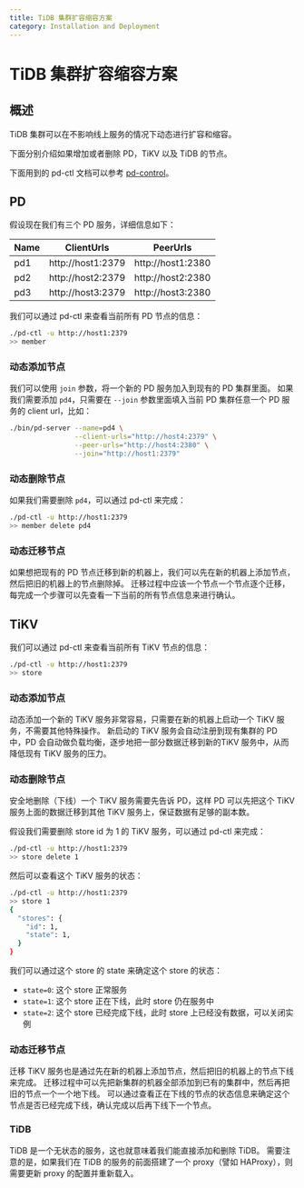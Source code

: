 ```yaml
---
title: TiDB 集群扩容缩容方案
category: Installation and Deployment
---
```


# TiDB 集群扩容缩容方案

## 概述

TiDB 集群可以在不影响线上服务的情况下动态进行扩容和缩容。

下面分别介绍如果增加或者删除 PD，TiKV 以及 TiDB 的节点。

下面用到的 pd-ctl 文档可以参考 [pd-control](./pd-control.md)。

## PD

假设现在我们有三个 PD 服务，详细信息如下：

|Name|ClientUrls|PeerUrls|
|----|----------|--------|
|pd1|http://host1:2379|http://host1:2380|
|pd2|http://host2:2379|http://host2:2380|
|pd3|http://host3:2379|http://host3:2380|

我们可以通过 pd-ctl 来查看当前所有 PD 节点的信息：

```bash
./pd-ctl -u http://host1:2379
>> member
```

### 动态添加节点

我们可以使用 `join` 参数，将一个新的 PD 服务加入到现有的 PD 集群里面。
如果我们需要添加 `pd4`，只需要在 `--join` 参数里面填入当前 PD 集群任意一个 PD 服务的 client url，比如：

```bash
./bin/pd-server --name=pd4 \
                --client-urls="http://host4:2379" \
                --peer-urls="http://host4:2380" \
                --join="http://host1:2379"
```

### 动态删除节点

如果我们需要删除 `pd4`，可以通过 pd-ctl 来完成：

```bash
./pd-ctl -u http://host1:2379
>> member delete pd4
```

### 动态迁移节点

如果想把现有的 PD 节点迁移到新的机器上，我们可以先在新的机器上添加节点，然后把旧的机器上的节点删除掉。
迁移过程中应该一个节点一个节点逐个迁移，每完成一个步骤可以先查看一下当前的所有节点信息来进行确认。

## TiKV

我们可以通过 pd-ctl 来查看当前所有 TiKV 节点的信息：

```bash
./pd-ctl -u http://host1:2379
>> store
```

### 动态添加节点

动态添加一个新的 TiKV 服务非常容易，只需要在新的机器上启动一个 TiKV 服务，不需要其他特殊操作。
新启动的 TiKV 服务会自动注册到现有集群的 PD 中，PD 会自动做负载均衡，逐步地把一部分数据迁移到新的TiKV 服务中，从而降低现有 TiKV 服务的压力。

### 动态删除节点

安全地删除（下线）一个 TiKV 服务需要先告诉 PD，这样 PD 可以先把这个 TiKV 服务上面的数据迁移到其他 TiKV 服务上，保证数据有足够的副本数。

假设我们需要删除 store id 为 1 的 TiKV 服务，可以通过 pd-ctl 来完成：

```bash
./pd-ctl -u http://host1:2379
>> store delete 1
```

然后可以查看这个 TiKV 服务的状态：

```bash
./pd-ctl -u http://host1:2379
>> store 1
{
  "stores": {
    "id": 1,
    "state": 1,
  }
}
```

我们可以通过这个 store 的 state 来确定这个 store 的状态：
- `state=0`: 这个 store 正常服务
- `state=1`: 这个 store 正在下线，此时 store 仍在服务中
- `state=2`: 这个 store 已经完成下线，此时 store 上已经没有数据，可以关闭实例

### 动态迁移节点

迁移 TiKV 服务也是通过先在新的机器上添加节点，然后把旧的机器上的节点下线来完成。
迁移过程中可以先把新集群的机器全部添加到已有的集群中，然后再把旧的节点一个一个地下线。
可以通过查看正在下线的节点的状态信息来确定这个节点是否已经完成下线，确认完成以后再下线下一个节点。

### TiDB

TiDB 是一个无状态的服务，这也就意味着我们能直接添加和删除 TiDB。
需要注意的是，如果我们在 TiDB 的服务的前面搭建了一个 proxy（譬如 HAProxy），则需要更新 proxy 的配置并重新载入。
